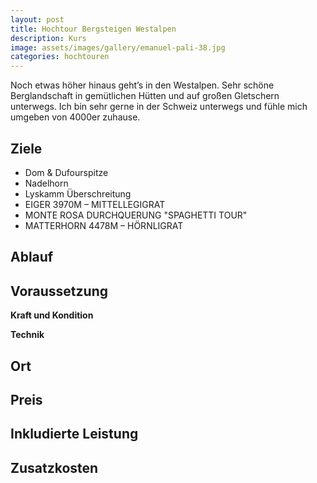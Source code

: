 ```yaml
---
layout: post
title: Hochtour Bergsteigen Westalpen
description: Kurs
image: assets/images/gallery/emanuel-pali-38.jpg
categories: hochtouren
---
```


Noch etwas höher hinaus geht’s in den Westalpen. Sehr schöne Berglandschaft in gemütlichen Hütten und auf großen Gletschern unterwegs. Ich bin sehr gerne in der Schweiz unterwegs und fühle mich umgeben von 4000er zuhause.

## Ziele
- Dom & Dufourspitze
- Nadelhorn
- Lyskamm Überschreitung
- EIGER 3970M – MITTELLEGIGRAT
- MONTE ROSA DURCHQUERUNG "SPAGHETTI TOUR"
- MATTERHORN 4478M – HÖRNLIGRAT

## Ablauf

## Voraussetzung

**Kraft und Kondition**

**Technik**

## Ort

## Preis

## Inkludierte Leistung

## Zusatzkosten